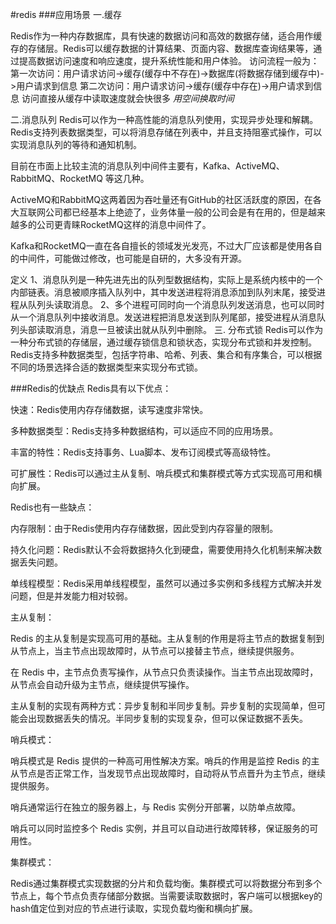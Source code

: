 #redis
###应用场景
一.缓存

Redis作为一种内存数据库，具有快速的数据访问和高效的数据存储，适合用作缓存的存储层。Redis可以缓存数据的计算结果、页面内容、数据库查询结果等，通过提高数据访问速度和响应速度，提升系统性能和用户体验。
访问流程一般为：
第一次访问：用户请求访问->缓存(缓存中不存在)->数据库(将数据存储到缓存中)->用户请求到信息
第二次访问：用户请求访问->缓存(缓存中存在)->用户请求到信息
访问直接从缓存中读取速度就会快很多
*用空间换取时间*

二.消息队列
Redis可以作为一种高性能的消息队列使用，实现异步处理和解耦。Redis支持列表数据类型，可以将消息存储在列表中，并且支持阻塞式操作，可以实现消息队列的等待和通知机制。

目前在市面上比较主流的消息队列中间件主要有，Kafka、ActiveMQ、RabbitMQ、RocketMQ 等这几种。

ActiveMQ和RabbitMQ这两着因为吞吐量还有GitHub的社区活跃度的原因，在各大互联网公司都已经基本上绝迹了，业务体量一般的公司会是有在用的，但是越来越多的公司更青睐RocketMQ这样的消息中间件了。

Kafka和RocketMQ一直在各自擅长的领域发光发亮，不过大厂应该都是使用各自的中间件，可能做过修改，也可能是自研的，大多没有开源。


定义
1、消息队列是一种先进先出的队列型数据结构，实际上是系统内核中的一个内部链表。消息被顺序插入队列中，其中发送进程将消息添加到队列末尾，接受进程从队列头读取消息。
2、多个进程可同时向一个消息队列发送消息，也可以同时从一个消息队列中接收消息。发送进程把消息发送到队列尾部，接受进程从消息队列头部读取消息，消息一旦被读出就从队列中删除。
三. 分布式锁
Redis可以作为一种分布式锁的存储层，通过缓存锁信息和锁状态，实现分布式锁和并发控制。Redis支持多种数据类型，包括字符串、哈希、列表、集合和有序集合，可以根据不同的场景选择合适的数据类型来实现分布式锁。


###Redis的优缺点
Redis具有以下优点：

快速：Redis使用内存存储数据，读写速度非常快。

多种数据类型：Redis支持多种数据结构，可以适应不同的应用场景。

丰富的特性：Redis支持事务、Lua脚本、发布订阅模式等高级特性。

可扩展性：Redis可以通过主从复制、哨兵模式和集群模式等方式实现高可用和横向扩展。

Redis也有一些缺点：

内存限制：由于Redis使用内存存储数据，因此受到内存容量的限制。

持久化问题：Redis默认不会将数据持久化到硬盘，需要使用持久化机制来解决数据丢失问题。

单线程模型：Redis采用单线程模型，虽然可以通过多实例和多线程方式解决并发问题，但是并发能力相对较弱。

主从复制：

Redis 的主从复制是实现高可用的基础。主从复制的作用是将主节点的数据复制到从节点上，当主节点出现故障时，从节点可以接替主节点，继续提供服务。

在 Redis 中，主节点负责写操作，从节点只负责读操作。当主节点出现故障时，从节点会自动升级为主节点，继续提供写操作。

主从复制的实现有两种方式：异步复制和半同步复制。异步复制的实现简单，但可能会出现数据丢失的情况。半同步复制的实现复杂，但可以保证数据不丢失。

哨兵模式：

哨兵模式是 Redis 提供的一种高可用性解决方案。哨兵的作用是监控 Redis 的主从节点是否正常工作，当发现节点出现故障时，自动将从节点晋升为主节点，继续提供服务。

哨兵通常运行在独立的服务器上，与 Redis 实例分开部署，以防单点故障。

哨兵可以同时监控多个 Redis 实例，并且可以自动进行故障转移，保证服务的可用性。

集群模式：

Redis通过集群模式实现数据的分片和负载均衡。集群模式可以将数据分布到多个节点上，每个节点负责存储部分数据。当需要读取数据时，客户端可以根据key的hash值定位到对应的节点进行读取，实现负载均衡和横向扩展。
